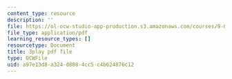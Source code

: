 ```yaml
---
content_type: resource
description: ''
file: https://ol-ocw-studio-app-production.s3.amazonaws.com/courses/9-00sc-introduction-to-psychology-fall-2011/a97e13d8a324d8084cc5c4b624876c12_z9XQpjNgeBI.pdf
file_type: application/pdf
learning_resource_types: []
resourcetype: Document
title: 3play pdf file
type: OCWFile
uid: a97e13d8-a324-d808-4cc5-c4b624876c12
---
```

